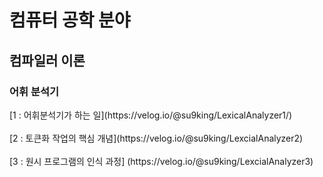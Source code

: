<h1> 컴퓨터 공학 분야 </h1>

<h2>컴파일러 이론 </h2>
<h3>어휘 분석기</h3>
[1 : 어휘분석기가 하는 일](https://velog.io/@su9king/LexicalAnalyzer1/) <br></br>
[2 : 토큰화 작업의 핵심 개념](https://velog.io/@su9king/LexcialAnalyzer2) <br></br>
[3 : 원시 프로그램의 인식 과정] (https://velog.io/@su9king/LexcialAnalyzer3)
